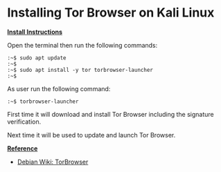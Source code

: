# Installing Tor Browser on Kali Linux

[**Install Instructions**](broken-reference)

Open the terminal then run the following commands:

```
:~$ sudo apt update
:~$
:~$ sudo apt install -y tor torbrowser-launcher
:~$
```

As user run the following command:

```
:~$ torbrowser-launcher
```

First time it will download and install Tor Browser including the signature verification.

Next time it will be used to update and launch Tor Browser.

[**Reference**](broken-reference)

* [Debian Wiki: TorBrowser](https://wiki.debian.org/TorBrowser)
